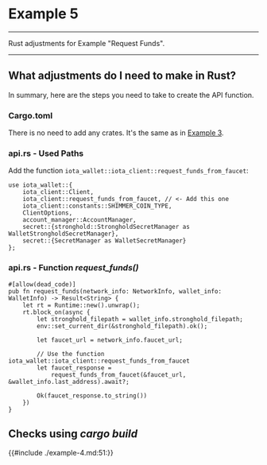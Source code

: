 # Example 5

---

Rust adjustments for Example "Request Funds".

---

## What adjustments do I need to make in Rust?

In summary, here are the steps you need to take to create the API function.

### Cargo.toml

There is no need to add any crates. It's the same as in [Example 3](./example-3.md).

### api.rs - Used Paths

Add the function `iota_wallet::iota_client::request_funds_from_faucet`:

```rust,ignore
use iota_wallet::{
    iota_client::Client,
    iota_client::request_funds_from_faucet, // <- Add this one
    iota_client::constants::SHIMMER_COIN_TYPE,
    ClientOptions,
    account_manager::AccountManager,
    secret::{stronghold::StrongholdSecretManager as WalletStrongholdSecretManager},
    secret::{SecretManager as WalletSecretManager}
};
```

### api.rs - Function _request_funds()_

```rust,ignore
#[allow(dead_code)]
pub fn request_funds(network_info: NetworkInfo, wallet_info: WalletInfo) -> Result<String> {
    let rt = Runtime::new().unwrap();
    rt.block_on(async {
        let stronghold_filepath = wallet_info.stronghold_filepath;
        env::set_current_dir(&stronghold_filepath).ok();

        let faucet_url = network_info.faucet_url;

        // Use the function iota_wallet::iota_client::request_funds_from_faucet
        let faucet_response =
            request_funds_from_faucet(&faucet_url, &wallet_info.last_address).await?;

        Ok(faucet_response.to_string())
    })
}
```

## Checks using _cargo build_

{{#include ./example-4.md:51:}}
